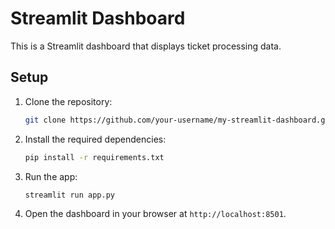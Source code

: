 # Streamlit Dashboard

This is a Streamlit dashboard that displays ticket processing data.

## Setup

1. Clone the repository:
    ```bash
    git clone https://github.com/your-username/my-streamlit-dashboard.git
    ```

2. Install the required dependencies:
    ```bash
    pip install -r requirements.txt
    ```

3. Run the app:
    ```bash
    streamlit run app.py
    ```

4. Open the dashboard in your browser at `http://localhost:8501`.
